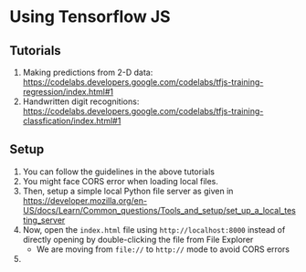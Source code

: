 # Using Tensorflow JS

## Tutorials
1. Making predictions from 2-D data: https://codelabs.developers.google.com/codelabs/tfjs-training-regression/index.html#1
2. Handwritten digit recognitions: https://codelabs.developers.google.com/codelabs/tfjs-training-classfication/index.html#1

## Setup
1. You can follow the guidelines in the above tutorials
2. You might face CORS error when loading local files.
3. Then, setup a simple local Python file server as given in https://developer.mozilla.org/en-US/docs/Learn/Common_questions/Tools_and_setup/set_up_a_local_testing_server
4. Now, open the `index.html` file using `http://localhost:8000` instead of directly opening by double-clicking the file from File Explorer
    - We are moving from `file://` to `http://` mode to avoid CORS errors
5. 



